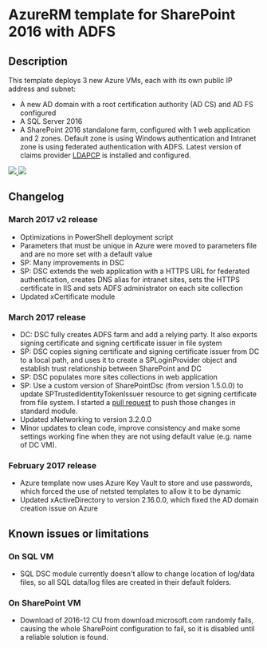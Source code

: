 # AzureRM template for SharePoint 2016 with ADFS
## Description
This template deploys 3 new Azure VMs, each with its own public IP address and subnet:
* A new AD domain with a root certification authority (AD CS) and AD FS configured
* A SQL Server 2016
* A SharePoint 2016 standalone farm, configured with 1 web application and 2 zones. Default zone is using Windows authentication and Intranet zone is using federated authentication with ADFS. Latest version of claims provider [LDAPCP](https://ldapcp.codeplex.com/) is installed and configured.

<a href="https://portal.azure.com/#create/Microsoft.Template/uri/https%3A%2F%2Fraw.githubusercontent.com%2FYvand%2FAzureRM-Templates%2Fmaster%2FSharePoint%2FSP16-ADFS%2Fazuredeploy.json" target="_blank">
    <img src="http://azuredeploy.net/deploybutton.png"/>
</a>
<a href="http://armviz.io/#/?load=https%3A%2F%2Fraw.githubusercontent.com%2FYvand%2FAzureRM-Templates%2Fmaster%2FSharePoint%2FSP16-ADFS%2Fazuredeploy.json" target="_blank">
    <img src="http://armviz.io/visualizebutton.png"/>
</a>

## Changelog
### March 2017 v2 release
* Optimizations in PowerShell deployment script
* Parameters that must be unique in Azure were moved to parameters file and are no more set with a default value
* SP: Many improvements in DSC
* SP: DSC extends the web application with a HTTPS URL for federated authentication, creates DNS alias for intranet sites, sets the HTTPS certificate in IIS and sets ADFS administrator on each site collection
* Updated xCertificate module

### March 2017 release
* DC: DSC fully creates ADFS farm and add a relying party. It also exports signing certificate and signing certificate issuer in file system
* SP: DSC copies signing certificate and signing certificate issuer from DC to a local path, and uses it to create a SPLoginProvider object and establish trust relationship between SharePoint and DC
* SP: DSC populates more sites collections in web application
* SP: Use a custom version of SharePointDsc (from version 1.5.0.0) to update SPTrustedIdentityTokenIssuer resource to get signing certificate from file system. I started a [pull request](https://github.com/PowerShell/SharePointDsc/pull/520) to push those changes in standard module.
* Updated xNetworking to version 3.2.0.0
* Minor updates to clean code, improve consistency and make some settings working fine when they are not using default value (e.g. name of DC VM).

### February 2017 release
* Azure template now uses Azure Key Vault to store and use passwords, which forced the use of netsted templates to allow it to be dynamic
* Updated xActiveDirectory to version 2.16.0.0, which fixed the AD domain creation issue on Azure
 
## Known issues or limitations
### On SQL VM
* SQL DSC module currently doesn't allow to change location of log/data files, so all SQL data/log files are created in their default folders.

### On SharePoint VM
* Download of 2016-12 CU from download.microsoft.com randomly fails, causing the whole SharePoint configuration to fail, so it is disabled until a reliable solution is found.

